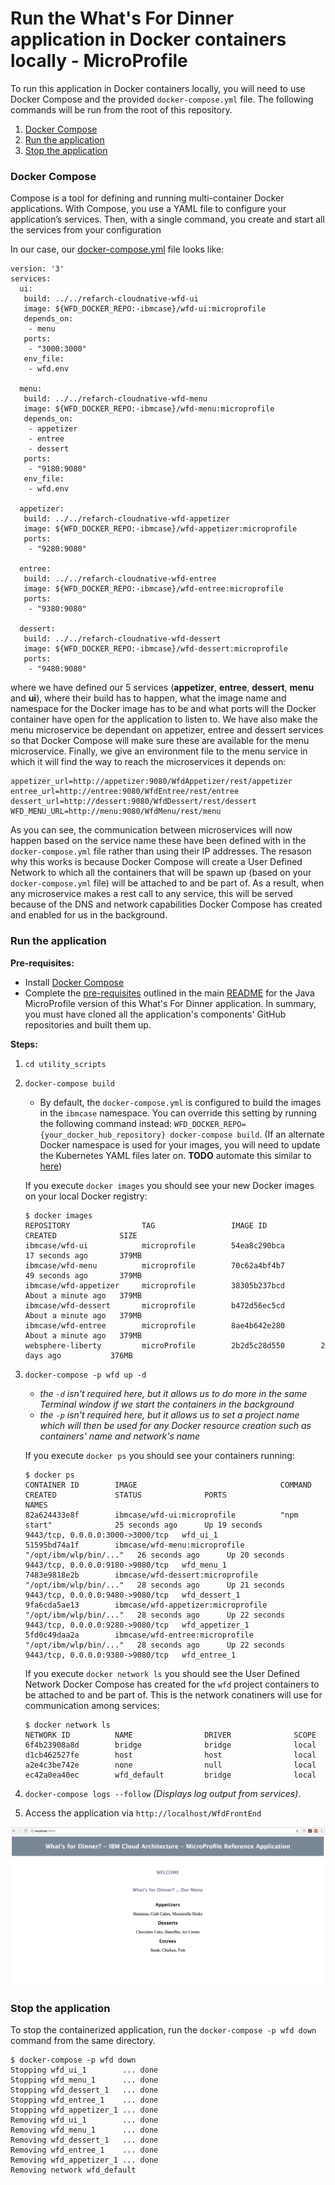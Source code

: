 # Run the What's For Dinner application in Docker containers locally - MicroProfile

To run this application in Docker containers locally, you will need to use Docker Compose and the provided `docker-compose.yml` file.
The following commands will be run from the root of this repository.

1. [Docker Compose](#docker-compose)
2. [Run the application](#run-the-application)
3. [Stop the application](#stop-the-application)

### Docker Compose

Compose is a tool for defining and running multi-container Docker applications. With Compose, you use a YAML file to configure your application’s services. Then, with a single command, you create and start all the services from your configuration

In our case, our [docker-compose.yml](utility_scripts/docker-compose.yml) file looks like:

```
version: '3'
services:
  ui:
   build: ../../refarch-cloudnative-wfd-ui
   image: ${WFD_DOCKER_REPO:-ibmcase}/wfd-ui:microprofile
   depends_on:
    - menu
   ports:
    - "3000:3000"
   env_file:
    - wfd.env

  menu:
   build: ../../refarch-cloudnative-wfd-menu
   image: ${WFD_DOCKER_REPO:-ibmcase}/wfd-menu:microprofile
   depends_on:
    - appetizer
    - entree
    - dessert
   ports:
    - "9180:9080"
   env_file:
    - wfd.env

  appetizer:
   build: ../../refarch-cloudnative-wfd-appetizer
   image: ${WFD_DOCKER_REPO:-ibmcase}/wfd-appetizer:microprofile
   ports:
    - "9280:9080"

  entree:
   build: ../../refarch-cloudnative-wfd-entree
   image: ${WFD_DOCKER_REPO:-ibmcase}/wfd-entree:microprofile
   ports:
    - "9380:9080"

  dessert:
   build: ../../refarch-cloudnative-wfd-dessert
   image: ${WFD_DOCKER_REPO:-ibmcase}/wfd-dessert:microprofile
   ports:
    - "9480:9080"
```

where we have defined our 5 services (**appetizer**, **entree**, **dessert**, **menu** and **ui**), where their build has to happen, what the image name and namespace for the Docker image has to be and what ports will the Docker container have open for the application to listen to.
We have also make the menu microservice be dependant on appetizer, entree and dessert services so that Docker Compose will make sure these are available for the menu microservice.
Finally, we give an environment file to the menu service in which it will find the way to reach the microservices it depends on:

```
appetizer_url=http://appetizer:9080/WfdAppetizer/rest/appetizer
entree_url=http://entree:9080/WfdEntree/rest/entree
dessert_url=http://dessert:9080/WfdDessert/rest/dessert
WFD_MENU_URL=http://menu:9080/WfdMenu/rest/menu
```

As you can see, the communication between microservices will now happen based on the service name these have been defined with in the `docker-compose.yml` file rather than using their IP addresses. The resason why this works is because Docker Compose will create a User Defined Network to which all the containers that will be spawn up (based on your `docker-compose.yml` file) will be attached to and be part of.
As a result, when any microservice makes a rest call to any service, this will be served because of the DNS and network capabilities Docker Compose has created and enabled for us in the background.

### Run the application

**Pre-requisites:**

   - Install [Docker Compose](https://docs.docker.com/compose/install/)
   - Complete the [pre-requisites](README.md#pre-requisites) outlined in the main [README](README.md) for the Java MicroProfile version of this What's For Dinner application. In summary, you must have cloned all the application's components' GitHub repositories and built them up.

**Steps:**

1. `cd utility_scripts`
2. `docker-compose build`  
    - By default, the `docker-compose.yml` is configured to build the images in the `ibmcase` namespace.  You can override this setting by running the following command instead: `WFD_DOCKER_REPO={your_docker_hub_repository} docker-compose build`. (If an alternate Docker namespace is used for your images, you will need to update the Kubernetes YAML files later on. **TODO** automate this similar to [here](https://github.com/IBM/Java-MicroProfile-on-Kubernetes/blob/master/scripts/change_image_name_osx.sh))

   If you execute `docker images` you should see your new Docker images on your local Docker registry:
   ```
   $ docker images
   REPOSITORY                TAG                 IMAGE ID            CREATED              SIZE
   ibmcase/wfd-ui            microprofile        54ea8c290bca        17 seconds ago       379MB
   ibmcase/wfd-menu          microprofile        70c62a4bf4b7        49 seconds ago       379MB
   ibmcase/wfd-appetizer     microprofile        38305b237bcd        About a minute ago   379MB
   ibmcase/wfd-dessert       microprofile        b472d56ec5cd        About a minute ago   379MB
   ibmcase/wfd-entree        microprofile        8ae4b642e280        About a minute ago   379MB
   websphere-liberty         microProfile        2b2d5c28d550        2 days ago           376MB
   ```
3. `docker-compose -p wfd up -d`
   - _the `-d` isn't required here, but it allows us to do more in the same Terminal window if we start the containers in the background_
   - _the `-p` isn't required here, but it allows us to set a project name which will then be used for any Docker resource creation such as containers' name and network's name_

   If you execute `docker ps` you should see your containers running:
   ```
   $ docker ps
   CONTAINER ID        IMAGE                                COMMAND                  CREATED             STATUS              PORTS                              NAMES
   82a624433e8f        ibmcase/wfd-ui:microprofile          "npm start"              25 seconds ago      Up 19 seconds       9443/tcp, 0.0.0.0:3000->3000/tcp   wfd_ui_1
   51595bd74a1f        ibmcase/wfd-menu:microprofile        "/opt/ibm/wlp/bin/..."   26 seconds ago      Up 20 seconds       9443/tcp, 0.0.0.0:9180->9080/tcp   wfd_menu_1
   7483e9818e2b        ibmcase/wfd-dessert:microprofile     "/opt/ibm/wlp/bin/..."   28 seconds ago      Up 21 seconds       9443/tcp, 0.0.0.0:9480->9080/tcp   wfd_dessert_1
   9fa6cda5ae13        ibmcase/wfd-appetizer:microprofile   "/opt/ibm/wlp/bin/..."   28 seconds ago      Up 22 seconds       9443/tcp, 0.0.0.0:9280->9080/tcp   wfd_appetizer_1
   5fd0c49daa2a        ibmcase/wfd-entree:microprofile      "/opt/ibm/wlp/bin/..."   28 seconds ago      Up 22 seconds       9443/tcp, 0.0.0.0:9380->9080/tcp   wfd_entree_1
   ```

   If you execute `docker network ls` you should see the User Defined Network Docker Compose has created for the `wfd` project containers to be attached to and be part of. This is the network conatiners will use for communication among services:
   ```
   $ docker network ls
   NETWORK ID          NAME                DRIVER              SCOPE
   6f4b23908a8d        bridge              bridge              local
   d1cb462527fe        host                host                local
   a2e4c3be742e        none                null                local
   ec42a0ea40ec        wfd_default         bridge              local
   ```

4. `docker-compose logs --follow` _(Displays log output from services)_.
5. Access the application via `http://localhost/WfdFrontEnd`

![Application](static/imgs/docker_local_readme/app.png)

### Stop the application

To stop the containerized application, run the `docker-compose -p wfd down` command from the same directory.

```
$ docker-compose -p wfd down
Stopping wfd_ui_1        ... done
Stopping wfd_menu_1      ... done
Stopping wfd_dessert_1   ... done
Stopping wfd_entree_1    ... done
Stopping wfd_appetizer_1 ... done
Removing wfd_ui_1        ... done
Removing wfd_menu_1      ... done
Removing wfd_dessert_1   ... done
Removing wfd_entree_1    ... done
Removing wfd_appetizer_1 ... done
Removing network wfd_default
```
